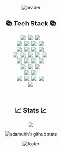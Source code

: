 <div align="center">

![header](https://capsule-render.vercel.app/api?type=waving&color=gradient&customColorList=18&height=300&section=header&text=Hi!+I'm+Adam!&fontAlignY=40&fontSize=70&desc=˙ᴗ˙&descAlignY=62&animation=twinkling)
<br/>
<h2>📚 Tech Stack 📚</h2>
<p>
  <img src="https://img.shields.io/badge/HTML-E34F26?style=for-the-badge&logo=html5&logoColor=white"/></a>&nbsp 
  <img src="https://img.shields.io/badge/CSS-1572B6?style=for-the-badge&logo=CSS3&logoColor=white"/></a>&nbsp 
  <img src="https://img.shields.io/badge/Sass-CC6699?style=for-the-badge&logo=sass&logoColor=white"/></a>&nbsp 
  <br/>
  <img src="https://img.shields.io/badge/Javascript-F7DF1E?style=for-the-badge&logo=javascript&logoColor=black"/></a>&nbsp 
  <img src="https://img.shields.io/badge/Typescript-3178C6?style=for-the-badge&logo=typescript&logoColor=white"/></a>&nbsp 
  <img src="https://img.shields.io/badge/Node.js-339933?style=for-the-badge&logo=node.js&logoColor=black"/></a>&nbsp 
  <img src="https://img.shields.io/badge/Express-000000?style=for-the-badge&logo=express&logoColor=white"/></a>&nbsp 
  <br/>
  <img src="https://img.shields.io/badge/React-61DAFB?style=for-the-badge&logo=react&logoColor=black"/></a>&nbsp 
  <img src="https://img.shields.io/badge/Nextjs-000000?style=for-the-badge&logo=next.js&logoColor=white"/></a>&nbsp 
  <img src="https://img.shields.io/badge/Redux-764ABC?style=for-the-badge&logo=redux&logoColor=white"/></a>&nbsp 
  <img src="https://img.shields.io/badge/Redux Saga-999999?style=for-the-badge&logo=redux-saga&logoColor=white"/></a>&nbsp 
  <br/>
  <img src="https://img.shields.io/badge/Mysql-4479A1?style=for-the-badge&logo=MySql&logoColor=white"/></a>&nbsp 
  <img src="https://img.shields.io/badge/GraphQL-E10098?style=for-the-badge&logo=graphql&logoColor=white"/></a>&nbsp 
  <img src="https://img.shields.io/badge/PostgreSQL-4169E1?style=for-the-badge&logo=postgreSQL&logoColor=white"/></a>&nbsp 
  <img src="https://img.shields.io/badge/Prisma-2D3748?style=for-the-badge&logo=MySql&logoColor=white"/></a>&nbsp 
  <img src="https://img.shields.io/badge/Docker-2496ED?style=for-the-badge&logo=Docker&logoColor=white"/></a>&nbsp 
  <br/>
  <img src="https://img.shields.io/badge/MongoDB-47A248?style=for-the-badge&logo=mongodb&logoColor=white"/></a>&nbsp 
  <img src="https://img.shields.io/badge/Firebase-FFCA28?style=for-the-badge&logo=firebase&logoColor=black"/></a>&nbsp 
  <img src="https://img.shields.io/badge/Supabase-3ECF8E?style=for-the-badge&logo=supabase&logoColor=white"/></a>&nbsp 
  <img src="https://img.shields.io/badge/Shopify JS-7AB55C?style=for-the-badge&logo=shopify&logoColor=white"/></a>&nbsp 
  <br/>
  <img src="https://img.shields.io/badge/Java-ED8B00?style=for-the-badge&logo=openjdk&logoColor=white"/></a>&nbsp 
  <img src="https://img.shields.io/badge/C++-00599C?style=for-the-badge&logo=c%2B%2B&logoColor=white"/></a>&nbsp 
  <img src="https://img.shields.io/badge/C Sharp-239120?style=for-the-badge&logo=CSharp&logoColor=white"/></a>&nbsp 
  <br/>
  <img src="https://img.shields.io/badge/AutoHotKey-334455?style=for-the-badge&logo=autohotkey&logoColor=white"/></a>&nbsp 
  <img src="https://img.shields.io/badge/Unity-FFFFFF?style=for-the-badge&logo=unity&logoColor=black"/></a>&nbsp 
  <br/>
  <img src="https://img.shields.io/badge/Figma-F24E1E?style=for-the-badge&logo=Figma&logoColor=white"/></a>&nbsp 
  <img src="https://img.shields.io/badge/Lunacy-179DE3?style=for-the-badge&logo=Lunacy&logoColor=white"/></a>&nbsp 
  <img src="https://img.shields.io/badge/Adobe Photoshop-31A8FF?style=for-the-badge&logo=Adobe Photoshop&logoColor=white"/></a>&nbsp 
  <img src="https://img.shields.io/badge/Power BI-F2C811?style=for-the-badge&logo=Power BI&logoColor=black"/></a>&nbsp 
  <br/>
  <img src="https://img.shields.io/badge/Linux-FCC624?style=for-the-badge&logo=Linux&logoColor=black"/></a>&nbsp 
</p>

<br/>
<h2>📈 Stats 📈</h2>

<img src="https://github-readme-stats.vercel.app/api/top-langs/?username=AdamUhh&layout=compact&hide_border=true" />  

![adamuhh's github stats](https://github-readme-stats.vercel.app/api?username=adamuhh&show_icons=true)

![footer](https://capsule-render.vercel.app/api?section=footer&type=waving&color=gradient&customColorList=18&height=130)

</div>
